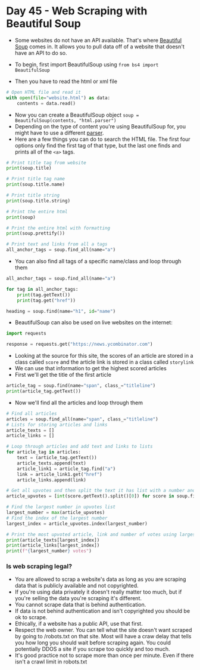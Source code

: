 # Day 45 - Web Scraping with Beautiful Soup

- Some websites do not have an API available. That's where [Beautiful Soup](https://www.crummy.com/software/BeautifulSoup/bs4/doc/) comes in. It allows you to pull data off of a website that doesn't have an API to do so.

- To begin, first import BeautifulSoup using `from bs4 import BeautifulSoup`
- Then you have to read the html or xml file
```python
# Open HTML file and read it
with open(file="website.html") as data:
    contents = data.read()
```
- Now you can create a BeautifulSoup object `soup = BeautifulSoup(contents, "html.parser")`
- Depending on the type of content you're using BeautifulSoup for, you might have to use a different [parser](https://www.crummy.com/software/BeautifulSoup/bs4/doc/#installing-a-parser).
- Here are a few things you can do to search the HTML file. The first four options only find the first tag of that type, but the last one finds and prints all of the `<a>` tags.
```python
# Print title tag from website
print(soup.title)

# Print title tag name
print(soup.title.name)

# Print title string
print(soup.title.string)

# Print the entire html
print(soup)

# Print the entire html with formatting
print(soup.prettify())

# Print text and links from all a tags
all_anchor_tags = soup.find_all(name="a")

```

- You can also find all tags of a specific name/class and loop through them
```python
all_anchor_tags = soup.find_all(name="a")

for tag in all_anchor_tags:
    print(tag.getText())
    print(tag.get("href"))
```

```python
heading = soup.find(name="h1", id="name")
```

- BeautifulSoup can also be used on live websites on the internet:
```python
import requests

response = requests.get("https://news.ycombinator.com")
```

- Looking at the source for this site, the scores of an article are stored in a class called `score` and the article link is stored in a class called `storylink`
- We can use that information to get the highest scored articles
- First we'll get the title of the first article
```python
article_tag = soup.find(name="span", class_="titleline")
print(article_tag.getText())
```
- Now we'll find all the articles and loop through them
```python
# Find all articles
articles = soup.find_all(name="span", class_="titleline")
# Lists for storing articles and links
article_texts = []
article_links = []

# Loop through articles and add text and links to lists
for article_tag in articles:
    text = (article_tag.getText())
    article_texts.append(text)
    article_link1 = article_tag.find("a")
    link = article_link1.get("href")
    article_links.append(link)

# Get all upvotes and then split the text it has list with a number and the string 'points' then get just the first index and convert it to an integer. Save to list.
article_upvotes = [int(score.getText().split()[0]) for score in soup.find_all(name="span", class_="score")]

# Find the largest number in upvotes list
largest_number = max(article_upvotes)
# Find the index of the largest number
largest_index = article_upvotes.index(largest_number)

# Print the most upvoted article, link and number of votes using largest number index
print(article_texts[largest_index])
print(article_links[largest_index])
print(f"{largest_number} votes")
```
### Is web scraping legal?

- You are allowed to scrap a website's data as long as you are scraping data that is publicly available and not copyrighted.
- If you're using data privately it doesn't really matter too much, but if you're selling the data you're scraping it's different.
- You cannot scrape data that is behind authentication.
- If data is not behind authentication and isn't copyrighted you should be ok to scrape.
- Ethically, if a website has a public API, use that first.
- Respect the web owner. You can tell what the site doesn't want scraped by going to /robots.txt on that site. Most will have a craw delay that tells you how long you should wait before scraping again. You could potentially DDOS a site if you scrape too quickly and too much.
- It's good practice not to scrape more than once per minute. Even if there isn't a crawl limit in robots.txt